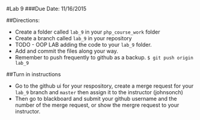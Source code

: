 #Lab 9
###Due Date: 11/16/2015

##Directions:
* Create a folder called ```lab_9``` in your ```php_course_work``` folder 
* Create a branch called ```lab_9``` in your repository 
* TODO - OOP LAB
adding the code to your ```lab_9``` folder.
* Add and commit the files along your way. 
* Remember to push frequently to github as a backup.
```$ git push origin lab_9```


##Turn in instructions
* Go to the github ui for your respository, create a merge request for your 
```lab_9``` branch and ```master``` then assign it to the instructor (johnsonch) 
* Then go to blackboard and submit your github username and the number of the 
merge request, or show the mergre request to your instructor.
